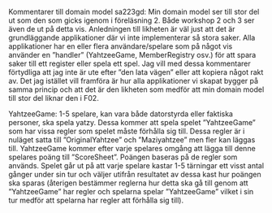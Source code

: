 Kommentarer till domain model sa223gd:
Min domain model ser till stor del ut som den som gicks igenom i föreläsning 2. Både workshop 2 och 3 ser även de ut på detta vis. Anledningen till likheten är väl just att det är grundläggande applikationer där vi inte implementerar så stora saker. Alla applikationer har en eller flera användare/spelare som på något vis använder en ”handler” (YahtzeeGame, MemberRegistry osv.) för att spara saker till ett register eller spela ett spel. Jag vill med dessa kommentarer förtydliga att jag inte är ute efter ”den lata vägen” eller att kopiera något rakt av. Det jag istället vill framföra är hur alla applikationer vi skapat bygger på samma princip och att det är den likheten som medför att min domain model till stor del liknar den i F02.

YahtzeeGame:
1-5 spelare, kan vara både datorstyrda eller faktiska personer, ska spela yatzy. Dessa kommer att spela spelet ”YahtzeeGame” som har vissa regler som spelet måste förhålla sig till. Dessa regler är i nuläget satta till ”OriginalYahtzee” och ”Maziyahtzee” men fler kan läggas till. YahtzeeGame kommer efter varje spelares omgång att lägga till denne spelares poäng till ”ScoreSheet”. Poängen baseras på de regler som används. Spelet går ut på att varje spelare kastar 1-5 tärningar ett visst antal gånger under sin tur och väljer utifrån resultatet av dessa kast hur poängen ska sparas (återigen bestämmer reglerna hur detta ska gå till genom att ”YahtzeeGame” har regler och spelarna spelar ”YahtzeeGame” vilket i sin tur medför att spelarna har regler att förhålla sig till).

